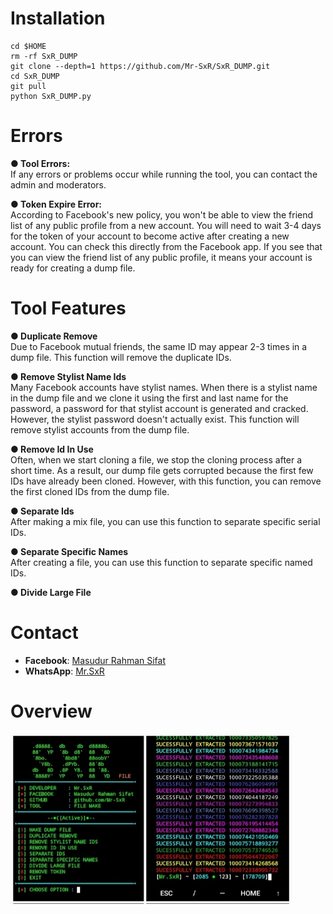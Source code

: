 # Installation
```
cd $HOME
rm -rf SxR_DUMP
git clone --depth=1 https://github.com/Mr-SxR/SxR_DUMP.git
cd SxR_DUMP
git pull
python SxR_DUMP.py
```
# Errors
**● Tool Errors:**  
If any errors or problems occur while running the tool, you can contact the admin and moderators.

**● Token Expire Error:**  
According to Facebook's new policy, you won't be able to view the friend list of any public profile from a new account. You will need to wait 3-4 days for the token of your account to become active after creating a new account. You can check this directly from the Facebook app. If you see that you can view the friend list of any public profile, it means your account is ready for creating a dump file.
# Tool Features
**● Duplicate Remove**  
Due to Facebook mutual friends, the same ID may appear 2-3 times in a dump file. This function will remove the duplicate IDs.

**● Remove Stylist Name Ids**  
Many Facebook accounts have stylist names. When there is a stylist name in the dump file and we clone it using the first and last name for the password, a password for that stylist account is generated and cracked. However, the stylist password doesn't actually exist. This function will remove stylist accounts from the dump file.

**● Remove Id In Use**  
Often, when we start cloning a file, we stop the cloning process after a short time. As a result, our dump file gets corrupted because the first few IDs have already been cloned. However, with this function, you can remove the first cloned IDs from the dump file.

**● Separate Ids**  
After making a mix file, you can use this function to separate specific serial IDs.

**● Separate Specific Names**  
After creating a file, you can use this function to separate specific named IDs.

**● Divide Large File**  


# Contact

- **Facebook**: [Masudur Rahman Sifat](https://www.facebook.com/sxr.404)
- **WhatsApp**: [Mr.SxR](https://wa.me/+8801858094178)

# Overview

<img src="./Mr.SxR.jpg" width="450" alt="">
